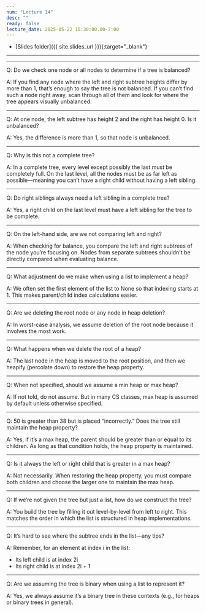 ```yaml
---
num: "Lecture 14"
desc: ""
ready: false
lecture_date: 2025-05-22 15:30:00.00-7:00
---
```


* [Slides folder]({{ site.slides_url }}){:target="_blank"}

---

---

Q: Do we check one node or all nodes to determine if a tree is balanced?

A: If you find any node where the left and right subtree heights differ by more than 1, that’s enough to say the tree is not balanced. If you can’t find such a node right away, scan through all of them and look for where the tree appears visually unbalanced.

---

Q: At one node, the left subtree has height 2 and the right has height 0. Is it unbalanced?

A: Yes, the difference is more than 1, so that node is unbalanced.

---

Q: Why is this not a complete tree?

A: In a complete tree, every level except possibly the last must be completely full. On the last level, all the nodes must be as far left as possible—meaning you can’t have a right child without having a left sibling.

---

Q: Do right siblings always need a left sibling in a complete tree?

A: Yes, a right child on the last level must have a left sibling for the tree to be complete.

---

Q: On the left-hand side, are we not comparing left and right?

A: When checking for balance, you compare the left and right subtrees of the node you’re focusing on. Nodes from separate subtrees shouldn't be directly compared when evaluating balance.

---

Q: What adjustment do we make when using a list to implement a heap?

A: We often set the first element of the list to None so that indexing starts at 1. This makes parent/child index calculations easier.

---

Q: Are we deleting the root node or any node in heap deletion?

A: In worst-case analysis, we assume deletion of the root node because it involves the most work.

---

Q: What happens when we delete the root of a heap?

A: The last node in the heap is moved to the root position, and then we heapify (percolate down) to restore the heap property.

---

Q: When not specified, should we assume a min heap or max heap?

A: If not told, do not assume. But in many CS classes, max heap is assumed by default unless otherwise specified.

---

Q: 50 is greater than 38 but is placed “incorrectly.” Does the tree still maintain the heap property?

A: Yes, if it’s a max heap, the parent should be greater than or equal to its children. As long as that condition holds, the heap property is maintained.

---

Q: Is it always the left or right child that is greater in a max heap?

A: Not necessarily. When restoring the heap property, you must compare both children and choose the larger one to maintain the max heap.

---

Q: If we’re not given the tree but just a list, how do we construct the tree?

A: You build the tree by filling it out level-by-level from left to right. This matches the order in which the list is structured in heap implementations.

---

Q: It’s hard to see where the subtree ends in the list—any tips?

A: Remember, for an element at index i in the list:
   - Its left child is at index 2i
   - Its right child is at index 2i + 1

---

Q: Are we assuming the tree is binary when using a list to represent it?

A: Yes, we always assume it’s a binary tree in these contexts (e.g., for heaps or binary trees in general).
